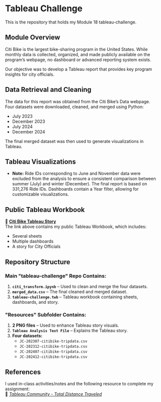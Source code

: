 # **Tableau Challenge**

This is the repository that holds my Module 18 tableau-challenge.

## **Module Overview**
Citi Bike is the largest bike-sharing program in the United States. While monthly data is collected, organized, and made publicly available on the program’s webpage, no dashboard or advanced reporting system exists.  

Our objective was to develop a Tableau report that provides key program insights for city officials.

## **Data Retrieval and Cleaning**
The data for this report was obtained from the Citi Bike’s Data webpage. Four datasets were downloaded, cleaned, and merged using Python:  
- July 2023
- December 2023
- July 2024
- December 2024

The final merged dataset was then used to generate visualizations in Tableau.

## **Tableau Visualizations**
- **Note:** Ride IDs corresponding to June and November data were excluded from the analysis to ensure a consistent comparison between summer (July) and winter (December). The final report is based on 331,276 Ride IDs. Dashboards contain a Year filter, allowing for customizable visualizations.

## **Public Tableau Workbook**
🔗 **[Citi Bike Tableau Story](https://public.tableau.com/app/profile/deysi.paniagua/viz/tableau-challenge_17426222424350/CitiBikeStory?publish=yes)**  
The link above contains my public Tableau Workbook, which includes:
- Several sheets
- Multiple dashboards
- A story for City Officials

## **Repository Structure**
### **Main "tableau-challenge" Repo Contains:**
1. **`citi_transform.ipynb`** – Used to clean and merge the four datasets.  
2. **`merged_data.csv`** – The final cleaned and merged dataset.  
3. **`tableau-challenge.twb`** – Tableau workbook containing sheets, dashboards, and story.

### **"Resources" Subfolder Contains:**
1. **2 PNG files** – Used to enhance Tableau story visuals.  
2. **`Tableau Analysis Text File`** – Explains the Tableau story.  
3. **Four datasets:**
   - `JC-202307-citibike-tripdata.csv`
   - `JC-202312-citibike-tripdata.csv`
   - `JC-202407-citibike-tripdata.csv`
   - `JC-202412-citibike-tripdata.csv`

## **References**
I used in-class activities/notes and the following resource to complete my assignment:  
🔗 *[Tableau Community - Total Distance Traveled](https://community.tableau.com/s/question/0D54T00000C6goRSAR/total-distance-traveled)*
